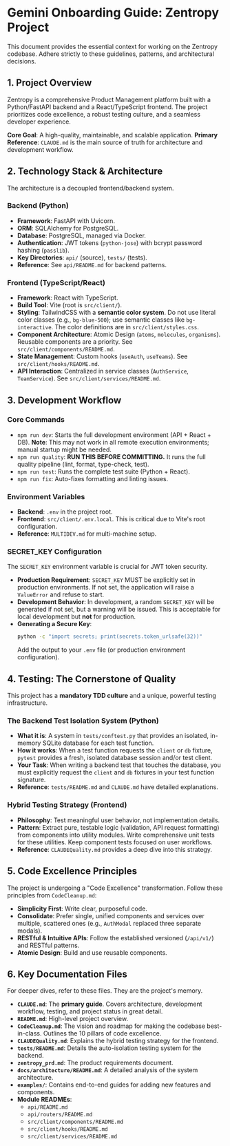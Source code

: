 # Gemini Onboarding Guide: Zentropy Project

This document provides the essential context for working on the Zentropy codebase. Adhere strictly to these guidelines, patterns, and architectural decisions.

## 1. Project Overview

Zentropy is a comprehensive Product Management platform built with a Python/FastAPI backend and a React/TypeScript frontend. The project prioritizes code excellence, a robust testing culture, and a seamless developer experience.

**Core Goal**: A high-quality, maintainable, and scalable application.
**Primary Reference**: `CLAUDE.md` is the main source of truth for architecture and development workflow.

## 2. Technology Stack & Architecture

The architecture is a decoupled frontend/backend system.

### Backend (Python)
- **Framework**: FastAPI with Uvicorn.
- **ORM**: SQLAlchemy for PostgreSQL.
- **Database**: PostgreSQL, managed via Docker.
- **Authentication**: JWT tokens (`python-jose`) with bcrypt password hashing (`passlib`).
- **Key Directories**: `api/` (source), `tests/` (tests).
- **Reference**: See `api/README.md` for backend patterns.

### Frontend (TypeScript/React)
- **Framework**: React with TypeScript.
- **Build Tool**: Vite (root is `src/client/`).
- **Styling**: TailwindCSS with a **semantic color system**. Do not use literal color classes (e.g., `bg-blue-500`); use semantic classes like `bg-interactive`. The color definitions are in `src/client/styles.css`.
- **Component Architecture**: Atomic Design (`atoms`, `molecules`, `organisms`). Reusable components are a priority. See `src/client/components/README.md`.
- **State Management**: Custom hooks (`useAuth`, `useTeams`). See `src/client/hooks/README.md`.
- **API Interaction**: Centralized in service classes (`AuthService`, `TeamService`). See `src/client/services/README.md`.

## 3. Development Workflow

### Core Commands
- `npm run dev`: Starts the full development environment (API + React + DB). **Note**: This may not work in all remote execution environments; manual startup might be needed.
- `npm run quality`: **RUN THIS BEFORE COMMITTING.** It runs the full quality pipeline (lint, format, type-check, test).
- `npm run test`: Runs the complete test suite (Python + React).
- `npm run fix`: Auto-fixes formatting and linting issues.

### Environment Variables
- **Backend**: `.env` in the project root.
- **Frontend**: `src/client/.env.local`. This is critical due to Vite's root configuration.
- **Reference**: `MULTIDEV.md` for multi-machine setup.

### SECRET_KEY Configuration

The `SECRET_KEY` environment variable is crucial for JWT token security.

- **Production Requirement**: `SECRET_KEY` MUST be explicitly set in production environments. If not set, the application will raise a `ValueError` and refuse to start.
- **Development Behavior**: In development, a random `SECRET_KEY` will be generated if not set, but a warning will be issued. This is acceptable for local development but **not** for production.
- **Generating a Secure Key**:
  ```bash
  python -c "import secrets; print(secrets.token_urlsafe(32))"
  ```
  Add the output to your `.env` file (or production environment configuration).

## 4. Testing: The Cornerstone of Quality

This project has a **mandatory TDD culture** and a unique, powerful testing infrastructure.

### The Backend Test Isolation System (Python)
- **What it is**: A system in `tests/conftest.py` that provides an isolated, in-memory SQLite database for each test function.
- **How it works**: When a test function requests the `client` or `db` fixture, `pytest` provides a fresh, isolated database session and/or test client.
- **Your Task**: When writing a backend test that touches the database, you must explicitly request the `client` and `db` fixtures in your test function signature.
- **Reference**: `tests/README.md` and `CLAUDE.md` have detailed explanations.

### Hybrid Testing Strategy (Frontend)
- **Philosophy**: Test meaningful user behavior, not implementation details.
- **Pattern**: Extract pure, testable logic (validation, API request formatting) from components into utility modules. Write comprehensive unit tests for these utilities. Keep component tests focused on user workflows.
- **Reference**: `CLAUDEQuality.md` provides a deep dive into this strategy.

## 5. Code Excellence Principles

The project is undergoing a "Code Excellence" transformation. Follow these principles from `CodeCleanup.md`:
- **Simplicity First**: Write clear, purposeful code.
- **Consolidate**: Prefer single, unified components and services over multiple, scattered ones (e.g., `AuthModal` replaced three separate modals).
- **RESTful & Intuitive APIs**: Follow the established versioned (`/api/v1/`) and RESTful patterns.
- **Atomic Design**: Build and use reusable components.

## 6. Key Documentation Files

For deeper dives, refer to these files. They are the project's memory.

- **`CLAUDE.md`**: The **primary guide**. Covers architecture, development workflow, testing, and project status in great detail.
- **`README.md`**: High-level project overview.
- **`CodeCleanup.md`**: The vision and roadmap for making the codebase best-in-class. Outlines the 10 pillars of code excellence.
- **`CLAUDEQuality.md`**: Explains the hybrid testing strategy for the frontend.
- **`tests/README.md`**: Details the auto-isolation testing system for the backend.
- **`zentropy_prd.md`**: The product requirements document.
- **`docs/architecture/README.md`**: A detailed analysis of the system architecture.
- **`examples/`**: Contains end-to-end guides for adding new features and components.
- **Module READMEs**:
    - `api/README.md`
    - `api/routers/README.md`
    - `src/client/components/README.md`
    - `src/client/hooks/README.md`
    - `src/client/services/README.md`